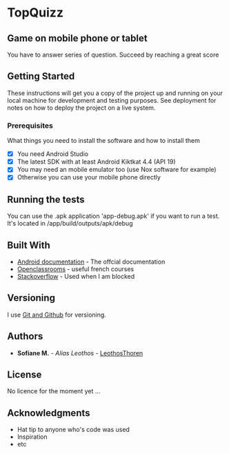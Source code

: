 # TopQuizz

## Game on mobile phone or tablet
 You have to answer series of question. Succeed by reaching a great score

## Getting Started

These instructions will get you a copy of the project up and running on your local machine for development and testing purposes. See deployment for notes on how to deploy the project on a live system.

### Prerequisites

What things you need to install the software and how to install them

- [x] You need Android Studio 
- [x] The latest SDK with at least Android Kiktkat 4.4 (API 19)
- [x] You may need an mobile emulator too (use Nox software for example)
- [x] Otherwise you can use your mobile phone directly

## Running the tests

You can use the .apk application 'app-debug.apk' if you want to run a test. It's located in /app/build/outputs/apk/debug

## Built With

* [Android documentation](https://developer.android.com/guide/index.html) - The offcial documentation
* [Openclassrooms](https://openclassrooms.com/courses/developpez-votre-premiere-application-android) - useful french courses
* [Stackoverflow](https://stackoverflow.com/) - Used when I am blocked


## Versioning

I use [Git and Github](https://gist.github.com/) for versioning. 

## Authors

* **Sofiane M.** - *Alias Leothos* - [LeothosThoren](https://github.com/LeothosThoren)

## License

No licence for the moment yet ...

## Acknowledgments

* Hat tip to anyone who's code was used
* Inspiration
* etc


